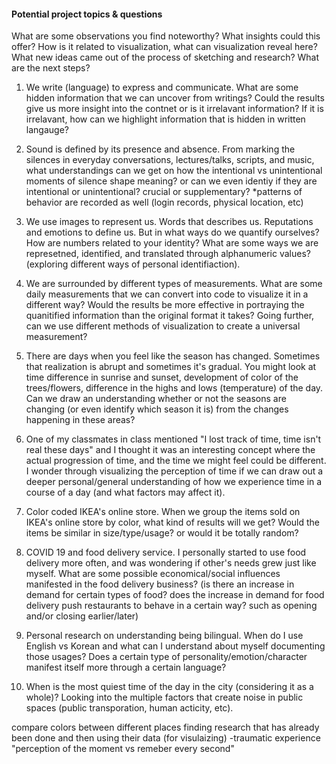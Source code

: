 #### Potential project topics & questions

What are some observations you find noteworthy?
What insights could this offer?
How is it related to visualization, what can visualization reveal here?
What new ideas came out of the process of sketching and research?
What are the next steps?


1. We write (language) to express and communicate. What are some hidden information that we can uncover from writings? Could the results give us more insight into the contnet or is it irrelavant information? If it is irrelavant, how can we highlight information that is hidden in written langauge? 

2. Sound is defined by its presence and absence. From marking the silences in everyday conversations, lectures/talks, scripts, and music, what understandings can we get on how the intentional vs unintentional moments of silence shape meaning? or can we even identiy if they are intentional or unintentional? crucial or supplementary? 
*patterns of behavior are recorded as well (login records, physical location, etc)

3. We use images to represent us. Words that describes us. Reputations and emotions to define us. But in what ways do we quantify ourselves? How are numbers related to your identity? What are some ways we are represetned, identified, and translated through alphanumeric values? (exploring different ways of personal identifiaction). 

4. We are surrounded by different types of measurements. What are some daily measurements that we can convert into code to visualize it in a different way? Would the results be more effective in portraying the quanitified information than the original format it takes? Going further, can we use different methods of visualization to create a universal measurement? 

5. There are days when you feel like the season has changed. Sometimes that realization is abrupt and sometimes it's gradual. You might look at time difference in sunrise and sunset, development of color of the trees/flowers, difference in the highs and lows (temperature) of the day. Can we draw an understanding whether or not the seasons are changing (or even identify which season it is) from the changes happening in these areas? 

6. One of my classmates in class mentioned "I lost track of time, time isn't real these days" and I thought it was an interesting concept where the actual progression of time, and the time we might feel could be different. I wonder through visualizing the perception of time if we can draw out a deeper personal/general understanding of how we experience time in a course of a day (and what factors may affect it). 

7. Color coded IKEA's online store. When we group the items sold on IKEA's online store by color, what kind of results will we get? Would the items be similar in size/type/usage? or would it be totally random? 

8. COVID 19 and food delivery service. I personally started to use food delivery more often, and was wondering if other's needs grew just like myself. What are some possible economical/social influences manifested in the food delivery business? (is there an increase in demand for certain types of food? does the increase in demand for food delivery push restaurants to behave in a certain way? such as opening and/or closing earlier/later)

9. Personal research on understanding being bilingual. When do I use English vs Korean and what can I understand about myself documenting those usages? Does a certain type of personality/emotion/character manifest itself more through a certain language? 

10. When is the most quiest time of the day in the city (considering it as a whole)? Looking into the multiple factors that create noise in public spaces (public transporation, human acticity, etc). 

compare colors between different places 
finding research that has already been done and then using their data (for visulaizing)
-traumatic experience "perception of the moment vs remeber every second" 